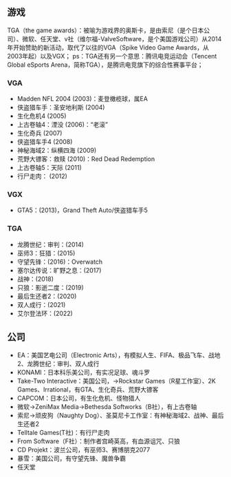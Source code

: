 ## 游戏
TGA（the game awards）：被喻为游戏界的奥斯卡，是由索尼（是个日本公司）、微软、任天堂、v社（维尔福-ValveSoftware，是个美国游戏公司）从2014年开始赞助的新活动，取代了以往的VGA（Spike Video Game Awards，从2003年起）以及VGX；
ps：TGA还有另一个意思：腾讯电竞运动会（Tencent Global eSports Arena，简称TGA），是腾讯电竞旗下的综合性赛事平台；

### VGA
- Madden NFL 2004 (2003)：麦登橄榄球，属EA
- 侠盗猎车手：圣安地利斯 (2004)
- 生化危机4 (2005)
- 上古卷轴4：湮没 (2006)：“老滚”
- 生化奇兵 (2007)
- 侠盗猎车手4 (2008)
- 神秘海域2：纵横四海 (2009)
- 荒野大镖客：救赎 (2010)：Red Dead Redemption
- 上古卷轴5：天际 (2011)
- 行尸走肉： (2012)

### VGX
- GTA5：(2013)，Grand Theft Auto/侠盗猎车手5

### TGA
- 龙腾世纪：审判：(2014)
- 巫师3：狂猎：(2015)
- 守望先锋：(2016)：Overwatch
- 塞尔达传说：旷野之息：(2017)
- 战神：(2018)
- 只狼：影逝二度：(2019)
- 最后生还者2：(2020)
- 双人成行：(2021)
- 艾尔登法环：(2022)

## 公司
- EA：美国艺电公司（Electronic Arts），有模拟人生、FIFA、极品飞车、战地2、龙腾世纪：审判、双人成行
- KONAMI：日本科乐美公司，有实况足球、魂斗罗
- Take-Two Interactive：美国公司，->Rockstar Games（R星工作室）、2K Games、Irrational，有GTA、生化奇兵、荒野大镖客
- CAPCOM：日本公司，有生化危机、怪物猎人
- 微软->ZeniMax Media->Bethesda Softworks（B社），有上古卷轴
- 索尼->顽皮狗（Naughty Dog）、圣莫尼卡工作室：有神秘海域2、战神、最后生还者2
- Telltale Games(T社)：有行尸走肉
- From Software（F社）：制作者宫崎英高，有血源诅咒、只狼
- CD Projekt：波兰公司，有巫师3、赛博朋克2077
- 暴雪：美国公司，有守望先锋、魔兽争霸
- 任天堂